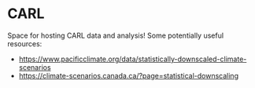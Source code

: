 # CARL
Space for hosting CARL data and analysis!
Some potentially useful resources:
  - https://www.pacificclimate.org/data/statistically-downscaled-climate-scenarios
  - https://climate-scenarios.canada.ca/?page=statistical-downscaling

